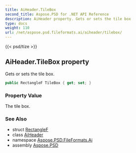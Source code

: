 ```yaml
---
title: AiHeader.TileBox
second_title: Aspose.PSD for .NET API Reference
description: AiHeader property. Gets or sets the tile box
type: docs
weight: 110
url: /net/aspose.psd.fileformats.ai/aiheader/tilebox/
---
```

{{< psd/tize >}}
## AiHeader.TileBox property

Gets or sets the tile box.

```csharp
public RectangleF TileBox { get; set; }
```

### Property Value

The tile box.

### See Also

* struct [RectangleF](../../../aspose.psd/rectanglef/)
* class [AiHeader](../)
* namespace [Aspose.PSD.FileFormats.Ai](../../aiheader/)
* assembly [Aspose.PSD](../../../)


